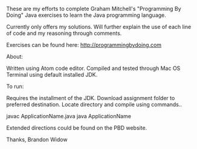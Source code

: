 These are my efforts to complete Graham Mitchell's "Programming By Doing" Java exercises to learn the Java programming language.

Currently only offers my solutions. Will further explain the use of each line of code and my reasoning through comments.

Exercises can be found here: http://programmingbydoing.com

About:

Written using Atom code editor. Compiled and tested through Mac OS Terminal using default installed JDK.

To run:

Requires the installment of the JDK. Download assignment folder to preferred destination. Locate directory and compile using commands..

javac ApplicationName.java
java ApplicationName

Extended directions could be found on the PBD website.

Thanks, 
Brandon Widow
